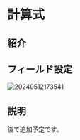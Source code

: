 # 計算式

<PluginInfo name="field-formula"></PluginInfo>

## 紹介

## フィールド設定

![20240512173541](https://static-docs.nocobase.com/20240512173541.png)

## 説明

後で追加予定です。

